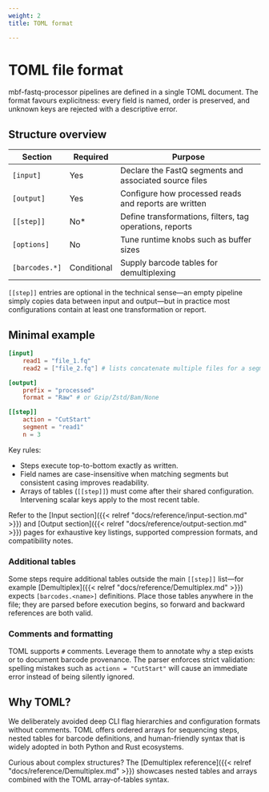 ```yaml
---
weight: 2
title: TOML format

---
```

# TOML file format

mbf-fastq-processor pipelines are defined in a single TOML document. The format favours explicitness: every field is named, order is preserved, and unknown keys are rejected with a descriptive error.

## Structure overview

| Section         | Required | Purpose                                                  |
|-----------------|----------|----------------------------------------------------------|
| `[input]`       | Yes      | Declare the FastQ segments and associated source files   |
| `[output]`      | Yes      | Configure how processed reads and reports are written    |
| `[[step]]`      | No*      | Define transformations, filters, tag operations, reports |
| `[options]`     | No       | Tune runtime knobs such as buffer sizes                  |
| `[barcodes.*]`  | Conditional | Supply barcode tables for demultiplexing            |

`[[step]]` entries are optional in the technical sense—an empty pipeline simply copies data between input and output—but in practice most configurations contain at least one transformation or report.

## Minimal example

```toml
[input]
    read1 = "file_1.fq"
    read2 = ["file_2.fq"] # lists concatenate multiple files for a segment

[output]
    prefix = "processed"
    format = "Raw" # or Gzip/Zstd/Bam/None

[[step]]
    action = "CutStart"
    segment = "read1"
    n = 3
```

Key rules:

- Steps execute top-to-bottom exactly as written.
- Field names are case-insensitive when matching segments but consistent casing improves readability.
- Arrays of tables (`[[step]]`) must come after their shared configuration. Intervening scalar keys apply to the most recent table.

Refer to the [Input section]({{< relref "docs/reference/input-section.md" >}}) and [Output section]({{< relref "docs/reference/output-section.md" >}}) pages for exhaustive key listings, supported compression formats, and compatibility notes.

### Additional tables

Some steps require additional tables outside the main `[[step]]` list—for example [Demultiplex]({{< relref "docs/reference/Demultiplex.md" >}}) expects `[barcodes.<name>]` definitions. Place those tables anywhere in the file; they are parsed before execution begins, so forward and backward references are both valid.

### Comments and formatting

TOML supports `#` comments. Leverage them to annotate why a step exists or to document barcode provenance. The parser enforces strict validation: spelling mistakes such as `actionn = "CutStart"` will cause an immediate error instead of being silently ignored.

## Why TOML?

We deliberately avoided deep CLI flag hierarchies and configuration formats without comments. TOML offers ordered arrays for sequencing steps, nested tables for barcode definitions, and human-friendly syntax that is widely adopted in both Python and Rust ecosystems.

Curious about complex structures? The [Demultiplex reference]({{< relref "docs/reference/Demultiplex.md" >}}) showcases nested tables and arrays combined with the TOML array-of-tables syntax.
